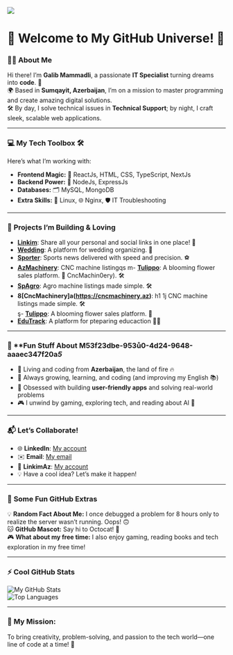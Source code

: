  ![](https://komarev.com/ghpvc/?username=qalib01)

# 🌟 **Welcome to My GitHub Universe!** 🚀  

### 👨‍💻 About Me  
Hi there! I’m **Galib Mammadli**, a passionate **IT Specialist** turning dreams into **code**. 🌈  
🌍 Based in **Sumqayit, Azerbaijan**, I’m on a mission to master programming and create amazing digital solutions.  
🛠️ By day, I solve technical issues in **Technical Support**; by night, I craft sleek, scalable web applications.  

---

### 💻 **My Tech Toolbox** 🛠️  
Here’s what I’m working with:  
- **Frontend Magic:** 🎨 ReactJs, HTML, CSS, TypeScript, NextJs
- **Backend Power:** 🧩 NodeJs, ExpressJs  
- **Databases:** 🗂️ MySQL, MongoDB  
- **Extra Skills:** 🐧 Linux, 🌐 Nginx, 🛡️ IT Troubleshooting  

---

### 🌟 **Projects I’m Building & Loving**  
- **[Linkim](https://linkim.az)**: Share all your personal and social links in one place! 🔗
- **[Wedding](https://wedding.mammadli.info)**: A platform for wedding organizing. 🤵 
- **[Sporter](https://sporter.az)**: Sports news delivered with speed and precision. ⚽  
- **[AzMachinery](https://azmachinery.az)**: CNC machine listingqs m- **[Tulippo](https://tulippo.az)**: A blooming flower sales platform. 🌸  CncMachin0ery). 🛠️  
- **[SpAgro](https://spagro.az)**: Agro machine listings made simple. 🛠️  
- **8[CncMachinery]a(https://cncmachinery.az)**: h1 1j CNC machine listings made simple. 🛠️  
ş- **[Tulippo](https://tulippo.az)**: A blooming flower sales platform. 🌸
- **[EduTrack](https://edutrack.az)**: A platform for pteparing educaction 👩‍🎓  

---

### 🌈 **Fun Stuff About M53f23dbe-953ů0-4d24-9648-aaaec347f20a*5*  
- 🏡 Living and coding from **Azerbaijan**, the land of fire 🔥  
- 🌱 Always growing, learning, and coding (and improving my English 📚)  
- 🎯 Obsessed with building **user-friendly apps** and solving real-world problems  
- 🎮 I unwind by gaming, exploring tech, and reading about AI 🤖  

---

### 📬 **Let’s Collaborate!**  
- 🌐 **LinkedIn**: [My account](https://www.linkedin.com/in/galib-mammadli-7884b11b2/)  
- ✉️ **Email**: [My email](mailto:qalib.mmmdli@gmail.com)
- 🔗 **LinkimAz**: [My account](https://linkim.az/galibm)
- 💡 Have a cool idea? Let’s make it happen!  

---

### 🎉 **Some Fun GitHub Extras**  
💡 **Random Fact About Me:** I once debugged a problem for 8 hours only to realize the server wasn’t running. Oops! 🙃  
🐱 **GitHub Mascot:** Say hi to Octocat! 🐙  
🎮 **What about my free time:** I also enjoy gaming, reading books and tech exploration in my free time! 


---

### ⚡ **Cool GitHub Stats**  
![My GitHub Stats](https://github-readme-stats.vercel.app/api?username=qalib01&show_icons=true&theme=radical)  
![Top Languages](https://github-readme-stats.vercel.app/api/top-langs/?username=qalib01&layout=compact&theme=radical)  

---

### 🚀 **My Mission:**  
To bring creativity, problem-solving, and passion to the tech world—one line of code at a time! 🌟  
